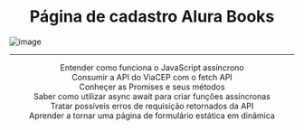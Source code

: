 <h1 align="center">Página de cadastro Alura Books</h1>

![image](https://github.com/ricardoneto11/cadastro-alurabooks/assets/60416588/5d879b6a-c20a-4538-a42b-a4847957d5dd)

<hr>

<p align="center">Entender como funciona o JavaScript assíncrono </br>
Consumir a API do ViaCEP com o fetch API </br>
Conheçer as Promises e seus métodos </br>
Saber como utilizar async await para criar funções assíncronas </br>
Tratar possíveis erros de requisição retornados da API </br>
Aprender a tornar uma página de formulário estática em dinâmica</p>
